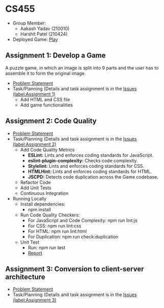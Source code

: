 # CS455

- Group Member:
  - Aakash Yadav (210010)
  - Harshit Patel (210424)
- Deployed Game: [Play](https://harshitptl21.github.io/CS455/)

## Assignment 1: Develop a Game
A puzzle game, in which an image is split into 9 parts and the user has to assemble it to form the original image.
- [Problem Statement](https://github.com/harshitptl21/CS455/blob/main/Problem_Statements/Assignment_1.pdf)
- Task/Planning (Details and task assignment is in the [Issues (label:Assignment 1)](https://github.com/harshitptl21/CS455/issues?q=is%3Aissue+label%3A%22Assignment+1%22)
  - Add HTML and CSS file
  - Add game functionalities

## Assignment 2: Code Quality
- [Problem Statement](https://github.com/harshitptl21/CS455/blob/main/Problem_Statements/Assignment_2.pdf)
- Task/Planning (Details and task assignment is in the [Issues (label:Assignment 2)](https://github.com/harshitptl21/CS455/issues?q=is%3Aissue+label%3A%22Assignment+2%22)
  - Add Code Quality Metrics
    - **ESLint:** Lints and enforces coding standards for JavaScript.
    - **eslint-plugin-complexity:** Checks code complexity.
    - **Stylelint:** Lints and enforces coding standards for CSS.
    - **HTMLHint:** Lints and enforces coding standards for HTML.
    - **JSCPD:** Detects code duplication across the Game codebase.
  - Refactor Code
  - Add Unit Tests
  - Continuous Integration
- Running Locally
  - Install dependencies:
    - npm install
  - Run Code Quality Checkers:
    - For JavaScript and Code Complexity: npm run lint:js
    - For CSS: npm run lint:css
    - For HTML: npm run lint:html
    - For Duplication: npm run check:duplication
  - Unit Test
    - Run: npm run test
    - [Report](https://harshitptl21.github.io/CS455/coverage/Chrome%20Headless%20128.0.0.0%20(Linux%20x86_64)/index.html)

## Assignment 3: Conversion to client-server architecture
- [Problem Statement](https://github.com/harshitptl21/CS455/blob/main/Problem_Statements/Assignment_3.pdf)
- Task/Planning (Details and task assignment is in the [Issues (label:Assignment 3)](https://github.com/harshitptl21/CS455/issues?q=is%3Aissue+label%3A%22Assignment+3%22)
